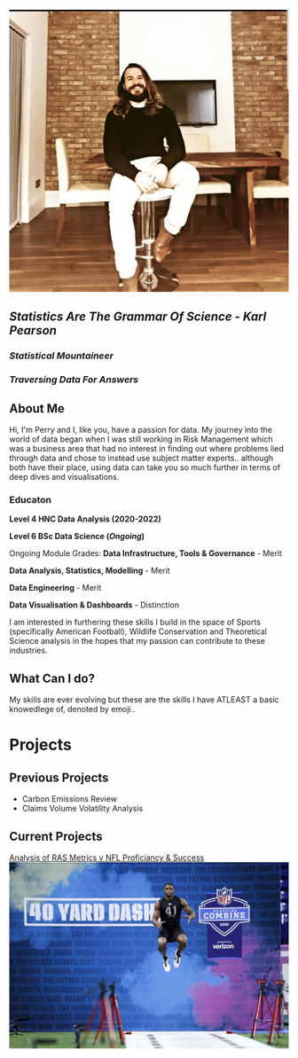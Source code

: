 ![Perry Pedrosa](assets/Screenshot_20230124-125544_Instagram.jpg)

## *Statistics Are The Grammar Of Science - Karl Pearson*
### *Statistical Mountaineer*
### *Traversing Data For Answers*



## About Me
Hi, I'm Perry and I, like you, have a passion for data. 
My journey into the world of data began when I was still working in Risk Management which was a business area that had no interest in finding out where problems lied through data and chose to instead use subject matter experts.. although both have their place, using data can take you so much further in terms of deep dives and visualisations. 

### Educaton

**Level 4 HNC Data Analysis (2020-2022)**

**Level 6 BSc Data Science (*Ongoing*)**

Ongoing Module Grades:
**Data Infrastructure, Tools & Governance** - Merit

**Data Analysis, Statistics, Modelling** - Merit

**Data Engineering** - Merit

**Data Visualisation & Dashboards** - Distinction

I am interested in furthering these skills I build in the space of Sports (specifically American Football), Wildlife Conservation and Theoretical Science analysis in the hopes that my passion can contribute to these industries.

## What Can I do?
My skills are ever evolving but these are the skills I have ATLEAST a basic knowedlege of, denoted by emoji..

# Projects
## Previous Projects
- Carbon Emissions Review 
- Claims Volume Volatility Analysis 

## Current Projects
[Analysis of RAS Metrics v NFL Proficiancy & Success](https://github.com/Perry-Pedrosa/RASanalysis)
![Combine](assets/1209327655.jpg.0.jpg)
